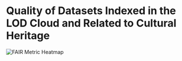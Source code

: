 #  Quality of Datasets Indexed in the LOD Cloud and Related to Cultural Heritage
![FAIR Metric Heatmap](./assets/images/CHe-Cloud_no_refined.png)